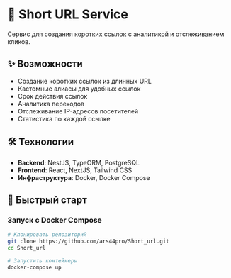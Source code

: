 # 🔗 Short URL Service

Сервис для создания коротких ссылок с аналитикой и отслеживанием кликов.

## ✨ Возможности

- Создание коротких ссылок из длинных URL
- Кастомные алиасы для удобных ссылок
- Срок действия ссылок
- Аналитика переходов
- Отслеживание IP-адресов посетителей
- Статистика по каждой ссылке

## 🛠️ Технологии

- **Backend**: NestJS, TypeORM, PostgreSQL
- **Frontend**: React, NextJS, Tailwind CSS
- **Инфраструктура**: Docker, Docker Compose

## 🚀 Быстрый старт

### Запуск с Docker Compose

```bash
# Клонировать репозиторий
git clone https://github.com/ars44pro/Short_url.git
cd Short_url

# Запустить контейнеры
docker-compose up
